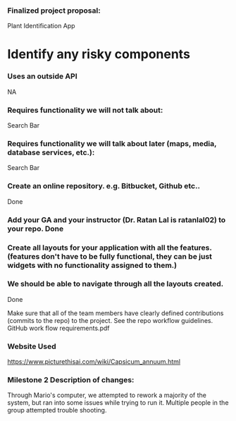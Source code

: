 ### Finalized project proposal:
Plant Identification App

# Identify any risky components
### Uses an outside API 
NA

### Requires functionality we will not talk about: 
Search Bar

### Requires functionality we will talk about later (maps, media, database services, etc.): 
Search Bar

### Create an online repository. e.g. Bitbucket, Github etc.. 
Done

### Add your GA and your instructor (Dr. Ratan Lal is ratanlal02) to your repo. Done

### Create all layouts for your application with all the features. (features don't have to be fully functional, they can be just widgets with no functionality assigned to them.)
### We should be able to navigate through all the layouts created.
Done

Make sure that all of the team members have clearly defined contributions (commits to the repo) to the project.  See the repo workflow guidelines. GitHub work flow requirements.pdf

### Website Used
https://www.picturethisai.com/wiki/Capsicum_annuum.html

### Milestone 2 Description of changes:
Through Mario's computer, we attempted to rework a majority of the system, but ran into some issues while trying to run it. Multiple people in the group attempted trouble shooting.


